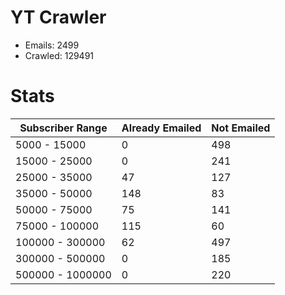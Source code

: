 # YT Crawler
- Emails: 2499
- Crawled: 129491

# Stats
| Subscriber Range  | Already Emailed | Not Emailed |
|-------|-------|-------|
| 5000 - 15000 | 0 | 498 |
| 15000 - 25000 | 0 | 241 |
| 25000 - 35000 | 47 | 127 |
| 35000 - 50000 | 148 | 83 |
| 50000 - 75000 | 75 | 141 |
| 75000 - 100000 | 115 | 60 |
| 100000 - 300000 | 62 | 497 |
| 300000 - 500000 | 0 | 185 |
| 500000 - 1000000 | 0 | 220 |
